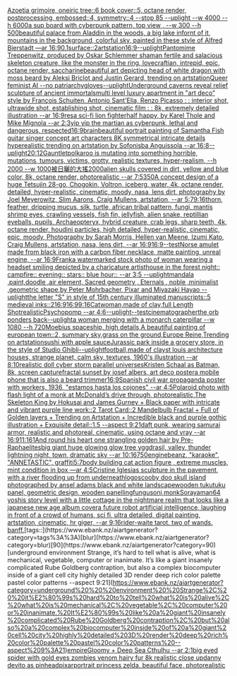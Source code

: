 [Azoetia grimoire,  oneiric tree::6 book cover::5, octane render, postprocessing, embossed::4, symmetry::4 --stop 85 --uplight --w 4000 --h 6000](https://www.ebank.nz/aiartgenerator?category=Azoetia%20grimoire%2C%20%20oneiric%20tree%3A%3A6%20book%20cover%3A%3A5%2C%20octane%20render%2C%20postprocessing%2C%20embossed%3A%3A4%2C%20symmetry%3A%3A4%20--stop%2085%20--uplight%20--w%204000%20--h%206000)[a sup board with cyberpunk pattern, top view , --w 300 --h 500](https://www.ebank.nz/aiartgenerator?category=a%20sup%20board%20with%20cyberpunk%20pattern%2C%20top%20view%20%2C%20--w%20300%20--h%20500)[beautiful palace from Aladdin in the woods, a big lake infornt of it, mountains in the background, colorful sky, painted in these style of Alfred Bierstadt —ar 16:9](https://www.ebank.nz/aiartgenerator?category=beautiful%20palace%20from%20Aladdin%20in%20the%20woods%2C%20a%20big%20lake%20infornt%20of%20it%2C%20mountains%20in%20the%20background%2C%20colorful%20sky%2C%20painted%20in%20these%20style%20of%20Alfred%20Bierstadt%20%E2%80%94ar%2016%3A9)[0.1](https://www.ebank.nz/aiartgenerator?category=0.1)[surface::2](https://www.ebank.nz/aiartgenerator?category=surface%3A%3A2)[artstation](https://www.ebank.nz/aiartgenerator?category=artstation)[16:9](https://www.ebank.nz/aiartgenerator?category=16%3A9)[--uplight](https://www.ebank.nz/aiartgenerator?category=--uplight)[Pantomime Treppenwitz, produced by Oskar Schlemmer shaman  fertile and salacious skeleton creature, like the monster in the ring, lovecraftian, intrepid, epic, octane render, saccharine](https://www.ebank.nz/aiartgenerator?category=Pantomime%20Treppenwitz%2C%20produced%20by%20Oskar%20Schlemmer%20shaman%20%20fertile%20and%20salacious%20skeleton%20creature%2C%20like%20the%20monster%20in%20the%20ring%2C%20lovecraftian%2C%20intrepid%2C%20epic%2C%20octane%20render%2C%20saccharine)[beautiful art depicting head of white dragon with moss beard by Aleksi Briclot and Justin Gerard, trending on artstation](https://www.ebank.nz/aiartgenerator?category=beautiful%20art%20depicting%20head%20of%20white%20dragon%20with%20moss%20beard%20by%20Aleksi%20Briclot%20and%20Justin%20Gerard%2C%20trending%20on%20artstation)[Queer feminist AI --no patriarchy](https://www.ebank.nz/aiartgenerator?category=Queer%20feminist%20AI%20--no%20patriarchy)[gloves](https://www.ebank.nz/aiartgenerator?category=gloves)[--uplight](https://www.ebank.nz/aiartgenerator?category=--uplight)[Underground caverns reveal relief sculpture of ancient immortals](https://www.ebank.nz/aiartgenerator?category=Underground%20caverns%20reveal%20relief%20sculpture%20of%20ancient%20immortals)[multi level luxury apartment in "art deco" style by François Schuiten, Antonio Sant'Elia, Renzo Picasso : : interior shot, ultrawide shot, establishing shot, cinematic film : : 8k, extremely detailed illustration --ar 16:9](https://www.ebank.nz/aiartgenerator?category=multi%20level%20luxury%20apartment%20in%20%22art%20deco%22%20style%20by%20Fran%C3%A7ois%20Schuiten%2C%20Antonio%20Sant%27Elia%2C%20Renzo%20Picasso%20%3A%20%3A%20interior%20shot%2C%20ultrawide%20shot%2C%20establishing%20shot%2C%20cinematic%20film%20%3A%20%3A%208k%2C%20extremely%20detailed%20illustration%20--ar%2016%3A9)[res](https://www.ebank.nz/aiartgenerator?category=res)[a sci-fi lion fighter](https://www.ebank.nz/aiartgenerator?category=a%20sci-fi%20lion%20fighter)[half happy, by Karel Thole and Mike Mignola --ar 2:3](https://www.ebank.nz/aiartgenerator?category=half%20happy%2C%20by%20Karel%20Thole%20and%20Mike%20Mignola%20--ar%202%3A3)[yip yip the martian as cyberpunk, lethal and dangerous, respected](https://www.ebank.nz/aiartgenerator?category=yip%20yip%20the%20martian%20as%20cyberpunk%2C%20lethal%20and%20dangerous%2C%20respected)[16:9](https://www.ebank.nz/aiartgenerator?category=16%3A9)[brain](https://www.ebank.nz/aiartgenerator?category=brain)[beautiful portrait painting of Samantha Fish guitar singer concept art characters 8K symmetrical intricate details hyperealistic trending on artstation by Sofonisba Anguissola --ar 16:8](https://www.ebank.nz/aiartgenerator?category=beautiful%20portrait%20painting%20of%20Samantha%20Fish%20guitar%20singer%20concept%20art%20characters%208K%20symmetrical%20intricate%20details%20hyperealistic%20trending%20on%20artstation%20by%20Sofonisba%20Anguissola%20--ar%2016%3A8)[--uplight](https://www.ebank.nz/aiartgenerator?category=--uplight)[20:12](https://www.ebank.nz/aiartgenerator?category=20%3A12)[Gauntlet](https://www.ebank.nz/aiartgenerator?category=Gauntlet)[polkaroo is mutating into something horrible, mutations, tumours, victims, grotty, realistic textures, hyper-realism, --h 2000 --w 1000](https://www.ebank.nz/aiartgenerator?category=polkaroo%20is%20mutating%20into%20something%20horrible%2C%20mutations%2C%20tumours%2C%20victims%2C%20grotty%2C%20realistic%20textures%2C%20hyper-realism%2C%20--h%202000%20--w%201000)[被日曬的大搖](https://www.ebank.nz/aiartgenerator?category=%E8%A2%AB%E6%97%A5%E6%9B%AC%E7%9A%84%E5%A4%A7%E6%90%96)[2000](https://www.ebank.nz/aiartgenerator?category=2000)[alien skulls covered in dirt, yellow and blue color, 8k, octane render, photorealistic --ar 7:5](https://www.ebank.nz/aiartgenerator?category=alien%20skulls%20covered%20in%20dirt%2C%20yellow%20and%20blue%20color%2C%208k%2C%20octane%20render%2C%20photorealistic%20--ar%207%3A5)[350](https://www.ebank.nz/aiartgenerator?category=350)[A concept design of a huge Tetsujin 28-go, Chogokin, Voltron, iceberg, water, 4k, octane render, detailed, hyper-realistic, cinematic, moody, nasa, lens dirt, photography by Joel Meyerowitz, Slim Aarons, Craig Mullens, artstation, --ar 5:7](https://www.ebank.nz/aiartgenerator?category=A%20concept%20design%20of%20a%20huge%20Tetsujin%2028-go%2C%20Chogokin%2C%20Voltron%2C%20iceberg%2C%20water%2C%204k%2C%20octane%20render%2C%20detailed%2C%20hyper-realistic%2C%20cinematic%2C%20moody%2C%20nasa%2C%20lens%20dirt%2C%20photography%20by%20Joel%20Meyerowitz%2C%20Slim%20Aarons%2C%20Craig%20Mullens%2C%20artstation%2C%20--ar%205%3A7)[9:16](https://www.ebank.nz/aiartgenerator?category=9%3A16)[thorn, feather, dripping mucus, silk, turtle, african tribal pattern, fungi, mantis shrimp eyes, crawling vessels, fish fin, jellyfish, alien snake, reptillian eyeballs, pupils, Archaeopteryx, hybrid creature, crab legs, sharp teeth, 4k, octane render, houdini particles, high detailed, hyper-realistic, cinematic, epic, moody, Photography by Sarah Morris, Hellen van Meene, Izumi Kato, Craig Mullens, artstation, nasa, lens dirt, --ar 16:9](https://www.ebank.nz/aiartgenerator?category=thorn%2C%20feather%2C%20dripping%20mucus%2C%20silk%2C%20turtle%2C%20african%20tribal%20pattern%2C%20fungi%2C%20mantis%20shrimp%20eyes%2C%20crawling%20vessels%2C%20fish%20fin%2C%20jellyfish%2C%20alien%20snake%2C%20reptillian%20eyeballs%2C%20pupils%2C%20Archaeopteryx%2C%20hybrid%20creature%2C%20crab%20legs%2C%20sharp%20teeth%2C%204k%2C%20octane%20render%2C%20houdini%20particles%2C%20high%20detailed%2C%20hyper-realistic%2C%20cinematic%2C%20epic%2C%20moody%2C%20Photography%20by%20Sarah%20Morris%2C%20Hellen%20van%20Meene%2C%20Izumi%20Kato%2C%20Craig%20Mullens%2C%20artstation%2C%20nasa%2C%20lens%20dirt%2C%20--ar%2016%3A9)[16:9](https://www.ebank.nz/aiartgenerator?category=16%3A9)[--test](https://www.ebank.nz/aiartgenerator?category=--test)[Norse amulet made from black iron with a carbon fiber necklace, matte painting, unreal engine, --ar 16:9](https://www.ebank.nz/aiartgenerator?category=Norse%20amulet%20made%20from%20black%20iron%20with%20a%20carbon%20fiber%20necklace%2C%20matte%20painting%2C%20unreal%20engine%2C%20--ar%2016%3A9)[Frank](https://www.ebank.nz/aiartgenerator?category=Frank)[a watermarked stock photo of woman wearing a headset smiling depicted by a charicature artist](https://www.ebank.nz/aiartgenerator?category=a%20watermarked%20stock%20photo%20of%20woman%20wearing%20a%20headset%20smiling%20depicted%20by%20a%20charicature%20artist)[house in the forest night:: campfire:: evening:: stars:: blue hour:: --ar 3:5 --uplight](https://www.ebank.nz/aiartgenerator?category=house%20in%20the%20forest%20night%3A%3A%20campfire%3A%3A%20evening%3A%3A%20stars%3A%3A%20blue%20hour%3A%3A%20--ar%203%3A5%20--uplight)[mandala ,paint,doodle ,air element, Sacred geometry , Eternals , noble ,minimalist ,geometric shape,by Peter Mohrbacher, Pixar and Miyazaki Hayao --uplight](https://www.ebank.nz/aiartgenerator?category=mandala%20%2Cpaint%2Cdoodle%20%2Cair%20element%2C%20Sacred%20geometry%20%2C%20Eternals%20%2C%20noble%20%2Cminimalist%20%2Cgeometric%20shape%2Cby%20Peter%20Mohrbacher%2C%20Pixar%20and%20Miyazaki%20Hayao%20--uplight)[](https://www.ebank.nz/aiartgenerator?category=)[the letter "S" in style of 15th century illuminated manuscripts::5 medieval inks::2](https://www.ebank.nz/aiartgenerator?category=the%20letter%20%22S%22%20in%20style%20of%2015th%20century%20illuminated%20manuscripts%3A%3A5%20medieval%20inks%3A%3A2)[16:9](https://www.ebank.nz/aiartgenerator?category=16%3A9)[16:9](https://www.ebank.nz/aiartgenerator?category=16%3A9)[9:16](https://www.ebank.nz/aiartgenerator?category=9%3A16)[Catwoman,made of clay,full Length Shot](https://www.ebank.nz/aiartgenerator?category=Catwoman%2Cmade%20of%20clay%2Cfull%20Length%20Shot)[realistic](https://www.ebank.nz/aiartgenerator?category=realistic)[Psychopomp --ar 4:6](https://www.ebank.nz/aiartgenerator?category=Psychopomp%20--ar%204%3A6)[--uplight](https://www.ebank.nz/aiartgenerator?category=--uplight)[--test](https://www.ebank.nz/aiartgenerator?category=--test)[cinematographer](https://www.ebank.nz/aiartgenerator?category=cinematographer)[the orb ponders back](https://www.ebank.nz/aiartgenerator?category=the%20orb%20ponders%20back)[--uplight](https://www.ebank.nz/aiartgenerator?category=--uplight)[a woman merging with a monarch caterpillar --w 1080 --h 720](https://www.ebank.nz/aiartgenerator?category=a%20woman%20merging%20with%20a%20monarch%20caterpillar%20--w%201080%20--h%20720)[Moebius spaceship, high details,](https://www.ebank.nz/aiartgenerator?category=Moebius%20spaceship%2C%20high%20details%2C)[A beautiful painting of european town::2, summary sky,grass on the ground,Europe Reine,Trending on artstation](https://www.ebank.nz/aiartgenerator?category=A%20beautiful%20painting%20of%20european%20town%3A%3A2%2C%20summary%20sky%2Cgrass%20on%20the%20ground%2CEurope%20Reine%2CTrending%20on%20artstation)[sushi with apple sauce](https://www.ebank.nz/aiartgenerator?category=sushi%20with%20apple%20sauce)[Jurassic park inside a grocery store, in the style of Studio Ghibli](https://www.ebank.nz/aiartgenerator?category=Jurassic%20park%20inside%20a%20grocery%20store%2C%20in%20the%20style%20of%20Studio%20Ghibli)[](https://www.ebank.nz/aiartgenerator?category=)[--uplight](https://www.ebank.nz/aiartgenerator?category=--uplight)[football,made of clay](https://www.ebank.nz/aiartgenerator?category=football%2Cmade%20of%20clay)[st louis architecture houses, strange planet, calm sky, textures, 1960's illustration --ar 8:10](https://www.ebank.nz/aiartgenerator?category=st%20louis%20architecture%20houses%2C%20strange%20planet%2C%20calm%20sky%2C%20textures%2C%201960%27s%20illustration%20--ar%208%3A10)[realistic doll cyber storm parallel universes](https://www.ebank.nz/aiartgenerator?category=realistic%20doll%20cyber%20storm%20parallel%20universes)[Kristen Schaal as Batman, 8k, screen capture](https://www.ebank.nz/aiartgenerator?category=Kristen%20Schaal%20as%20Batman%2C%208k%2C%20screen%20capture)[fractal sunset by josef albers, art deco poster](https://www.ebank.nz/aiartgenerator?category=fractal%20sunset%20by%20josef%20albers%2C%20art%20deco%20poster)[a mobile phone that is also a beard trimmer](https://www.ebank.nz/aiartgenerator?category=a%20mobile%20phone%20that%20is%20also%20a%20beard%20trimmer)[16:9](https://www.ebank.nz/aiartgenerator?category=16%3A9)[Spanish civil war propaganda poster with workers, 1936, "estamos hasta los cojones" --ar 4:5](https://www.ebank.nz/aiartgenerator?category=Spanish%20civil%20war%20propaganda%20poster%20with%20workers%2C%201936%2C%20%22estamos%20hasta%20los%20cojones%22%20--ar%204%3A5)[Polaroid photo with flash light of a monk at McDonald’s drive through, photorealistic,](https://www.ebank.nz/aiartgenerator?category=Polaroid%20photo%20with%20flash%20light%20of%20a%20monk%20at%20McDonald%E2%80%99s%20drive%20through%2C%20photorealistic%2C)[The Skeleton King by Hokusai and James Gurney + Black paper with intricate and vibrant purple line work::2 Tarot Card::2 Mandelbulb Fractal + Full of Golden layers + Trending on Artstation + Incredible black and purple gothic illustration + Exquisite detail::1.5 --aspect 9:21](https://www.ebank.nz/aiartgenerator?category=The%20Skeleton%20King%20by%20Hokusai%20and%20James%20Gurney%20%2B%20Black%20paper%20with%20intricate%20and%20vibrant%20purple%20line%20work%3A%3A2%20Tarot%20Card%3A%3A2%20Mandelbulb%20Fractal%20%2B%20Full%20of%20Golden%20layers%20%2B%20Trending%20on%20Artstation%20%2B%20Incredible%20black%20and%20purple%20gothic%20illustration%20%2B%20Exquisite%20detail%3A%3A1.5%20--aspect%209%3A21)[daft punk, wearing samurai armor, realistic and photoreal, cinematic, using octane and vray --ar 16:9](https://www.ebank.nz/aiartgenerator?category=daft%20punk%2C%20wearing%20samurai%20armor%2C%20realistic%20and%20photoreal%2C%20cinematic%2C%20using%20octane%20and%20vray%20--ar%2016%3A9)[11:16](https://www.ebank.nz/aiartgenerator?category=11%3A16)[1](https://www.ebank.nz/aiartgenerator?category=1)[And round his heart one strangling golden hair by Pre-Raphaelites](https://www.ebank.nz/aiartgenerator?category=And%20round%20his%20heart%20one%20strangling%20golden%20hair%20by%20Pre-Raphaelites)[big giant huge glowing glow tree yggdrasil, valley, thunder lightning night, town, dramatic sky --ar 10:16](https://www.ebank.nz/aiartgenerator?category=big%20giant%20huge%20glowing%20glow%20tree%20yggdrasil%2C%20valley%2C%20thunder%20lightning%20night%2C%20town%2C%20dramatic%20sky%20--ar%2010%3A16)[750](https://www.ebank.nz/aiartgenerator?category=750)[engine](https://www.ebank.nz/aiartgenerator?category=engine)[beanz, "karaoke", "ANNETASTIC", graffiti](https://www.ebank.nz/aiartgenerator?category=beanz%2C%20%22karaoke%22%2C%20%22ANNETASTIC%22%2C%20graffiti)[5:7](https://www.ebank.nz/aiartgenerator?category=5%3A7)[body building cat action figure , extreme muscles, mint condition in box —ar 4:5](https://www.ebank.nz/aiartgenerator?category=body%20building%20cat%20action%20figure%20%2C%20extreme%20muscles%2C%20mint%20condition%20in%20box%20%E2%80%94ar%204%3A5)[Cristine Iglesias sculpture in the pavement, with a river flooding up from underneath](https://www.ebank.nz/aiartgenerator?category=Cristine%20Iglesias%20sculpture%20in%20the%20pavement%2C%20with%20a%20river%20flooding%20up%20from%20underneath)[logo](https://www.ebank.nz/aiartgenerator?category=logo)[scooby doo skull island photographed by ansel adams black and white landscape](https://www.ebank.nz/aiartgenerator?category=scooby%20doo%20skull%20island%20photographed%20by%20ansel%20adams%20black%20and%20white%20landscape)[wooden tukutuku panel, geometric design, wooden panelling](https://www.ebank.nz/aiartgenerator?category=wooden%20tukutuku%20panel%2C%20geometric%20design%2C%20wooden%20panelling)[fungus](https://www.ebank.nz/aiartgenerator?category=fungus)[oni,monk](https://www.ebank.nz/aiartgenerator?category=oni%2Cmonk)[Sorayama](https://www.ebank.nz/aiartgenerator?category=Sorayama)[n64 yoshis story level with a little cottage in the nightmare realm that looks like a japanese new age album cover](https://www.ebank.nz/aiartgenerator?category=n64%20yoshis%20story%20level%20with%20a%20little%20cottage%20in%20the%20nightmare%20realm%20that%20looks%20like%20a%20japanese%20new%20age%20album%20cover)[a future robot artificial intelligence, laughing in front of a crowd of humans, sci fi, ultra detailed, digital painting, artstation, cinematic, hr giger, --ar 9:16](https://www.ebank.nz/aiartgenerator?category=a%20future%20robot%20artificial%20intelligence%2C%20laughing%20in%20front%20of%20a%20crowd%20of%20humans%2C%20sci%20fi%2C%20ultra%20detailed%2C%20digital%20painting%2C%20artstation%2C%20cinematic%2C%20hr%20giger%2C%20--ar%209%3A16)[rider-waite tarot. two of wands. banff.](https://www.ebank.nz/aiartgenerator?category=rider-waite%20tarot.%20two%20of%20wands.%20banff.)[tags::](https://www.ebank.nz/aiartgenerator?category=tags%3A%3A)[blur](https://www.ebank.nz/aiartgenerator?category=blur)[90](https://www.ebank.nz/aiartgenerator?category=90)[underground   environment  Strange,  it’s hard to tell what is alive, what is mechanical, vegetable, computer or inanimate. It’s like a giant insanely complicated Rube Goldberg contraption, but also a complex biocomputer inside of a giant cell city highly detailed 3D render deep rich color palette pastel color patterns --aspect 9:21](https://www.ebank.nz/aiartgenerator?category=underground%20%20%20environment%20%20Strange%2C%20%20it%E2%80%99s%20hard%20to%20tell%20what%20is%20alive%2C%20what%20is%20mechanical%2C%20vegetable%2C%20computer%20or%20inanimate.%20It%E2%80%99s%20like%20a%20giant%20insanely%20complicated%20Rube%20Goldberg%20contraption%2C%20but%20also%20a%20complex%20biocomputer%20inside%20of%20a%20giant%20cell%20city%20highly%20detailed%203D%20render%20deep%20rich%20color%20palette%20pastel%20color%20patterns%20--aspect%209%3A21)[empire](https://www.ebank.nz/aiartgenerator?category=empire)[Gloomy + Deep Sea Cthulhu --ar 2:1](https://www.ebank.nz/aiartgenerator?category=Gloomy%20%2B%20Deep%20Sea%20Cthulhu%20--ar%202%3A1)[big eyed spider with gold eyes zombies venom hairy fur 8k realistic close up](https://www.ebank.nz/aiartgenerator?category=big%20eyed%20spider%20with%20gold%20eyes%20zombies%20venom%20hairy%20fur%208k%20realistic%20close%20up)[danny devito as pinhead](https://www.ebank.nz/aiartgenerator?category=danny%20devito%20as%20pinhead)[pixar](https://www.ebank.nz/aiartgenerator?category=pixar)[portrait princess zelda, beautiful face, photorealistic](https://www.ebank.nz/aiartgenerator?category=portrait%20princess%20zelda%2C%20beautiful%20face%2C%20photorealistic)